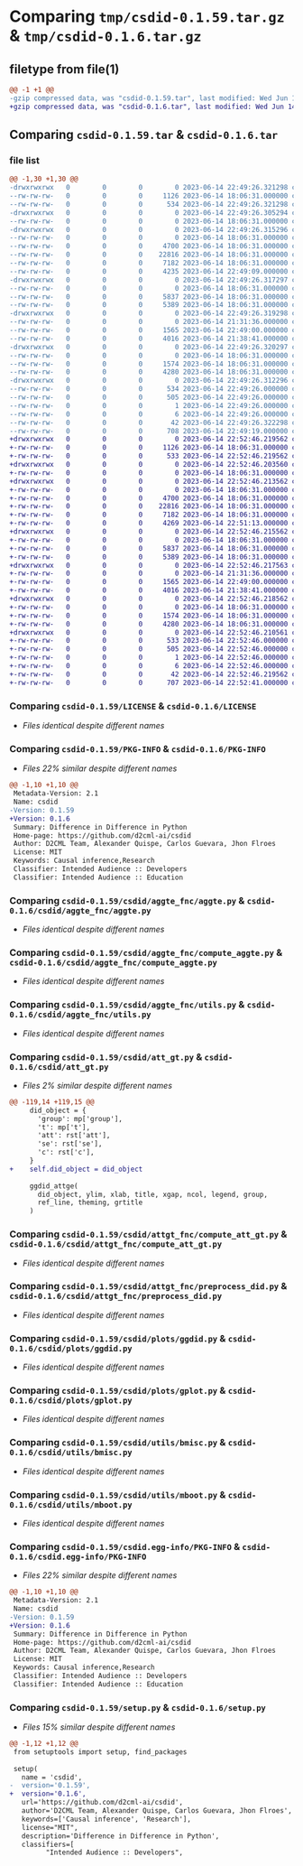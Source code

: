 # Comparing `tmp/csdid-0.1.59.tar.gz` & `tmp/csdid-0.1.6.tar.gz`

## filetype from file(1)

```diff
@@ -1 +1 @@
-gzip compressed data, was "csdid-0.1.59.tar", last modified: Wed Jun 14 22:49:26 2023, max compression
+gzip compressed data, was "csdid-0.1.6.tar", last modified: Wed Jun 14 22:52:46 2023, max compression
```

## Comparing `csdid-0.1.59.tar` & `csdid-0.1.6.tar`

### file list

```diff
@@ -1,30 +1,30 @@
-drwxrwxrwx   0        0        0        0 2023-06-14 22:49:26.321298 csdid-0.1.59/
--rw-rw-rw-   0        0        0     1126 2023-06-14 18:06:31.000000 csdid-0.1.59/LICENSE
--rw-rw-rw-   0        0        0      534 2023-06-14 22:49:26.321298 csdid-0.1.59/PKG-INFO
-drwxrwxrwx   0        0        0        0 2023-06-14 22:49:26.305294 csdid-0.1.59/csdid/
--rw-rw-rw-   0        0        0        0 2023-06-14 18:06:31.000000 csdid-0.1.59/csdid/__init__.py
-drwxrwxrwx   0        0        0        0 2023-06-14 22:49:26.315296 csdid-0.1.59/csdid/aggte_fnc/
--rw-rw-rw-   0        0        0        0 2023-06-14 18:06:31.000000 csdid-0.1.59/csdid/aggte_fnc/__init__.py
--rw-rw-rw-   0        0        0     4700 2023-06-14 18:06:31.000000 csdid-0.1.59/csdid/aggte_fnc/aggte.py
--rw-rw-rw-   0        0        0    22816 2023-06-14 18:06:31.000000 csdid-0.1.59/csdid/aggte_fnc/compute_aggte.py
--rw-rw-rw-   0        0        0     7182 2023-06-14 18:06:31.000000 csdid-0.1.59/csdid/aggte_fnc/utils.py
--rw-rw-rw-   0        0        0     4235 2023-06-14 22:49:09.000000 csdid-0.1.59/csdid/att_gt.py
-drwxrwxrwx   0        0        0        0 2023-06-14 22:49:26.317297 csdid-0.1.59/csdid/attgt_fnc/
--rw-rw-rw-   0        0        0        0 2023-06-14 18:06:31.000000 csdid-0.1.59/csdid/attgt_fnc/__init__.py
--rw-rw-rw-   0        0        0     5837 2023-06-14 18:06:31.000000 csdid-0.1.59/csdid/attgt_fnc/compute_att_gt.py
--rw-rw-rw-   0        0        0     5389 2023-06-14 18:06:31.000000 csdid-0.1.59/csdid/attgt_fnc/preprocess_did.py
-drwxrwxrwx   0        0        0        0 2023-06-14 22:49:26.319298 csdid-0.1.59/csdid/plots/
--rw-rw-rw-   0        0        0        0 2023-06-14 21:31:36.000000 csdid-0.1.59/csdid/plots/__init__.py
--rw-rw-rw-   0        0        0     1565 2023-06-14 22:49:00.000000 csdid-0.1.59/csdid/plots/ggdid.py
--rw-rw-rw-   0        0        0     4016 2023-06-14 21:38:41.000000 csdid-0.1.59/csdid/plots/gplot.py
-drwxrwxrwx   0        0        0        0 2023-06-14 22:49:26.320297 csdid-0.1.59/csdid/utils/
--rw-rw-rw-   0        0        0        0 2023-06-14 18:06:31.000000 csdid-0.1.59/csdid/utils/__init__.py
--rw-rw-rw-   0        0        0     1574 2023-06-14 18:06:31.000000 csdid-0.1.59/csdid/utils/bmisc.py
--rw-rw-rw-   0        0        0     4280 2023-06-14 18:06:31.000000 csdid-0.1.59/csdid/utils/mboot.py
-drwxrwxrwx   0        0        0        0 2023-06-14 22:49:26.312296 csdid-0.1.59/csdid.egg-info/
--rw-rw-rw-   0        0        0      534 2023-06-14 22:49:26.000000 csdid-0.1.59/csdid.egg-info/PKG-INFO
--rw-rw-rw-   0        0        0      505 2023-06-14 22:49:26.000000 csdid-0.1.59/csdid.egg-info/SOURCES.txt
--rw-rw-rw-   0        0        0        1 2023-06-14 22:49:26.000000 csdid-0.1.59/csdid.egg-info/dependency_links.txt
--rw-rw-rw-   0        0        0        6 2023-06-14 22:49:26.000000 csdid-0.1.59/csdid.egg-info/top_level.txt
--rw-rw-rw-   0        0        0       42 2023-06-14 22:49:26.322298 csdid-0.1.59/setup.cfg
--rw-rw-rw-   0        0        0      708 2023-06-14 22:49:19.000000 csdid-0.1.59/setup.py
+drwxrwxrwx   0        0        0        0 2023-06-14 22:52:46.219562 csdid-0.1.6/
+-rw-rw-rw-   0        0        0     1126 2023-06-14 18:06:31.000000 csdid-0.1.6/LICENSE
+-rw-rw-rw-   0        0        0      533 2023-06-14 22:52:46.219562 csdid-0.1.6/PKG-INFO
+drwxrwxrwx   0        0        0        0 2023-06-14 22:52:46.203560 csdid-0.1.6/csdid/
+-rw-rw-rw-   0        0        0        0 2023-06-14 18:06:31.000000 csdid-0.1.6/csdid/__init__.py
+drwxrwxrwx   0        0        0        0 2023-06-14 22:52:46.213562 csdid-0.1.6/csdid/aggte_fnc/
+-rw-rw-rw-   0        0        0        0 2023-06-14 18:06:31.000000 csdid-0.1.6/csdid/aggte_fnc/__init__.py
+-rw-rw-rw-   0        0        0     4700 2023-06-14 18:06:31.000000 csdid-0.1.6/csdid/aggte_fnc/aggte.py
+-rw-rw-rw-   0        0        0    22816 2023-06-14 18:06:31.000000 csdid-0.1.6/csdid/aggte_fnc/compute_aggte.py
+-rw-rw-rw-   0        0        0     7182 2023-06-14 18:06:31.000000 csdid-0.1.6/csdid/aggte_fnc/utils.py
+-rw-rw-rw-   0        0        0     4269 2023-06-14 22:51:13.000000 csdid-0.1.6/csdid/att_gt.py
+drwxrwxrwx   0        0        0        0 2023-06-14 22:52:46.215562 csdid-0.1.6/csdid/attgt_fnc/
+-rw-rw-rw-   0        0        0        0 2023-06-14 18:06:31.000000 csdid-0.1.6/csdid/attgt_fnc/__init__.py
+-rw-rw-rw-   0        0        0     5837 2023-06-14 18:06:31.000000 csdid-0.1.6/csdid/attgt_fnc/compute_att_gt.py
+-rw-rw-rw-   0        0        0     5389 2023-06-14 18:06:31.000000 csdid-0.1.6/csdid/attgt_fnc/preprocess_did.py
+drwxrwxrwx   0        0        0        0 2023-06-14 22:52:46.217563 csdid-0.1.6/csdid/plots/
+-rw-rw-rw-   0        0        0        0 2023-06-14 21:31:36.000000 csdid-0.1.6/csdid/plots/__init__.py
+-rw-rw-rw-   0        0        0     1565 2023-06-14 22:49:00.000000 csdid-0.1.6/csdid/plots/ggdid.py
+-rw-rw-rw-   0        0        0     4016 2023-06-14 21:38:41.000000 csdid-0.1.6/csdid/plots/gplot.py
+drwxrwxrwx   0        0        0        0 2023-06-14 22:52:46.218562 csdid-0.1.6/csdid/utils/
+-rw-rw-rw-   0        0        0        0 2023-06-14 18:06:31.000000 csdid-0.1.6/csdid/utils/__init__.py
+-rw-rw-rw-   0        0        0     1574 2023-06-14 18:06:31.000000 csdid-0.1.6/csdid/utils/bmisc.py
+-rw-rw-rw-   0        0        0     4280 2023-06-14 18:06:31.000000 csdid-0.1.6/csdid/utils/mboot.py
+drwxrwxrwx   0        0        0        0 2023-06-14 22:52:46.210561 csdid-0.1.6/csdid.egg-info/
+-rw-rw-rw-   0        0        0      533 2023-06-14 22:52:46.000000 csdid-0.1.6/csdid.egg-info/PKG-INFO
+-rw-rw-rw-   0        0        0      505 2023-06-14 22:52:46.000000 csdid-0.1.6/csdid.egg-info/SOURCES.txt
+-rw-rw-rw-   0        0        0        1 2023-06-14 22:52:46.000000 csdid-0.1.6/csdid.egg-info/dependency_links.txt
+-rw-rw-rw-   0        0        0        6 2023-06-14 22:52:46.000000 csdid-0.1.6/csdid.egg-info/top_level.txt
+-rw-rw-rw-   0        0        0       42 2023-06-14 22:52:46.219562 csdid-0.1.6/setup.cfg
+-rw-rw-rw-   0        0        0      707 2023-06-14 22:52:41.000000 csdid-0.1.6/setup.py
```

### Comparing `csdid-0.1.59/LICENSE` & `csdid-0.1.6/LICENSE`

 * *Files identical despite different names*

### Comparing `csdid-0.1.59/PKG-INFO` & `csdid-0.1.6/PKG-INFO`

 * *Files 22% similar despite different names*

```diff
@@ -1,10 +1,10 @@
 Metadata-Version: 2.1
 Name: csdid
-Version: 0.1.59
+Version: 0.1.6
 Summary: Difference in Difference in Python
 Home-page: https://github.com/d2cml-ai/csdid
 Author: D2CML Team, Alexander Quispe, Carlos Guevara, Jhon Flroes
 License: MIT
 Keywords: Causal inference,Research
 Classifier: Intended Audience :: Developers
 Classifier: Intended Audience :: Education
```

### Comparing `csdid-0.1.59/csdid/aggte_fnc/aggte.py` & `csdid-0.1.6/csdid/aggte_fnc/aggte.py`

 * *Files identical despite different names*

### Comparing `csdid-0.1.59/csdid/aggte_fnc/compute_aggte.py` & `csdid-0.1.6/csdid/aggte_fnc/compute_aggte.py`

 * *Files identical despite different names*

### Comparing `csdid-0.1.59/csdid/aggte_fnc/utils.py` & `csdid-0.1.6/csdid/aggte_fnc/utils.py`

 * *Files identical despite different names*

### Comparing `csdid-0.1.59/csdid/att_gt.py` & `csdid-0.1.6/csdid/att_gt.py`

 * *Files 2% similar despite different names*

```diff
@@ -119,14 +119,15 @@
     did_object = {
       'group': mp['group'],
       't': mp['t'],
       'att': rst['att'],
       'se': rst['se'],
       'c': rst['c'],
     }
+    self.did_object = did_object
 
     ggdid_attge(
       did_object, ylim, xlab, title, xgap, ncol, legend, group,
       ref_line, theming, grtitle
     )
```

### Comparing `csdid-0.1.59/csdid/attgt_fnc/compute_att_gt.py` & `csdid-0.1.6/csdid/attgt_fnc/compute_att_gt.py`

 * *Files identical despite different names*

### Comparing `csdid-0.1.59/csdid/attgt_fnc/preprocess_did.py` & `csdid-0.1.6/csdid/attgt_fnc/preprocess_did.py`

 * *Files identical despite different names*

### Comparing `csdid-0.1.59/csdid/plots/ggdid.py` & `csdid-0.1.6/csdid/plots/ggdid.py`

 * *Files identical despite different names*

### Comparing `csdid-0.1.59/csdid/plots/gplot.py` & `csdid-0.1.6/csdid/plots/gplot.py`

 * *Files identical despite different names*

### Comparing `csdid-0.1.59/csdid/utils/bmisc.py` & `csdid-0.1.6/csdid/utils/bmisc.py`

 * *Files identical despite different names*

### Comparing `csdid-0.1.59/csdid/utils/mboot.py` & `csdid-0.1.6/csdid/utils/mboot.py`

 * *Files identical despite different names*

### Comparing `csdid-0.1.59/csdid.egg-info/PKG-INFO` & `csdid-0.1.6/csdid.egg-info/PKG-INFO`

 * *Files 22% similar despite different names*

```diff
@@ -1,10 +1,10 @@
 Metadata-Version: 2.1
 Name: csdid
-Version: 0.1.59
+Version: 0.1.6
 Summary: Difference in Difference in Python
 Home-page: https://github.com/d2cml-ai/csdid
 Author: D2CML Team, Alexander Quispe, Carlos Guevara, Jhon Flroes
 License: MIT
 Keywords: Causal inference,Research
 Classifier: Intended Audience :: Developers
 Classifier: Intended Audience :: Education
```

### Comparing `csdid-0.1.59/setup.py` & `csdid-0.1.6/setup.py`

 * *Files 15% similar despite different names*

```diff
@@ -1,12 +1,12 @@
 from setuptools import setup, find_packages
 
 setup(
   name = 'csdid',
-  version='0.1.59',
+  version='0.1.6',
   url='https://github.com/d2cml-ai/csdid',
   author='D2CML Team, Alexander Quispe, Carlos Guevara, Jhon Flroes',
   keywords=['Causal inference', 'Research'],
   license="MIT",
   description='Difference in Difference in Python',
   classifiers=[
         "Intended Audience :: Developers",
```

